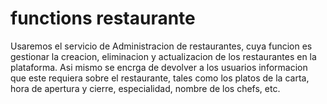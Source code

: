 # functions restaurante
Usaremos el servicio de Administracion de restaurantes, cuya funcion es gestionar la creacion, eliminacion y actualizacion de los restaurantes en la plataforma. Asi mismo se encrga de devolver a los usuarios informacion que este requiera sobre el restaurante, tales como los platos de la carta, hora de apertura y cierre, especialidad, nombre de los chefs, etc.

